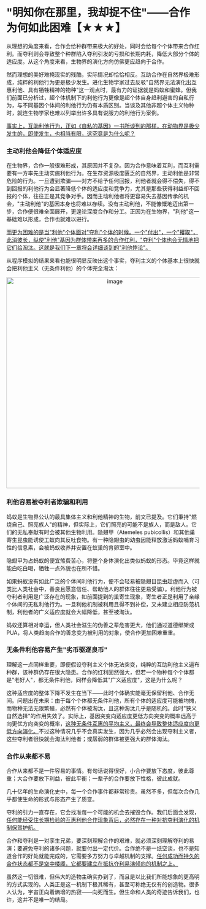 


# "明知你在那里，我却捉不住"——合作为何如此困难【★★★】

从理想的角度来看，合作会给种群带来极大的好处，同时会给每个个体带来合作红利。而夺利则会导致整个种群陷入夺利引发的亏损和长期内耗，降低大部分个体的适应度。从这个角度来看，生物界的演化方向仿佛更应趋向于合作。

然而理想的美好难掩现实的残酷，实际情况却恰恰相反。互助合作在自然界极难形成，纯粹的利他行为更是极少发生。进化生物学家过去反驳"自然界无法演化出互惠利他、具有牺牲精神的物种"这一观点时，最有力的证据就是蚂蚁和蜜蜂。但我们前面已分析过，超个体机制下的利他行为更像是超个体自身趋利避害的自私行为，与不同基因个体间的利他行为仍有本质区别。当谈及其他非超个体主义物种时，就连生物学家也难以列举出许多具有说服力的利他行为案例。

[事实上，互助利他行为，正如《自私的基因》一书所谈到的那样，在动物界是极少发生的，即使发生，也相当有限，这究竟是为什么呢？]()

### 主动利他会降低个体适应度

在生物界，合作一般很难形成，其原因并不复杂。因为合作意味着互利，而互利需要有一方率先主动实施利他行为。在生存资源极度匮乏的自然界，主动利他是非常危险的行为。一旦遭到欺骗——对方不给予任何回报，利他者就会得不偿失，得不到回报的利他行为会显著降低个体的适应度和竞争力，尤其是那些获得利益却不回报的个体，往往正是其竞争对手。因而主动利他者将更容易失去基因传承的机会，"主动利他"的基因本身也将难以存续。没有主动利他，不能慷慨地迈出第一步，合作便很难全面展开，更遑论深度合作和分工。正因为在生物界，"利他"这一基础难以形成，合作也就难以进行。

[而更为困难的是当"利他"个体面对"夺利"个体的时候。一个"付出"，一个"攫取"，此消彼长，纵使"利他"基因为群体带来再多的合作红利，"夺利"个体也会无情地把它们给淘汰。这就是我们下一章将会详细谈到的"利他悖论"。]()

从程序模拟的结果来看也能很明显反映出这个事实，夺利主义的个体基本上很快就会把利他主义（无条件利他）的个体完全淘汰：

<p align="center">
<img width="550" alt="image" src="https://github.com/user-attachments/assets/cb9b4806-831e-46b5-a082-0fe2756530fb" />
</p>

### 利他容易被夺利者欺骗和利用

蚂蚁是生物界公认的最具集体主义和利他精神的生物，前文已提及。它们秉持"燃烧自己、照亮族人"的精神，但实际上，它们照亮的可能不是族人，而是敌人。它们的无私奉献有时会被其他生物利用。隐翅甲（Atemeles pubicollis）和其他巢寄生昆虫能诱使工蚁向其反吐食物。有一种隐翅虫的幼虫因能释放激活蚂蚁哺育习性的信息素，会被蚂蚁收养并安置在蚁巢的育卵室中。

隐翅甲为占蚂蚁的便宜煞费苦心，将整个身体演化出类似蚂蚁的形态。毕竟这样就能白吃白喝，牺牲一点外貌也在所不惜。

如果蚂蚁没有如此广泛的个体间利他行为，便不会轻易被隐翅目昆虫趁虚而入（可类比人类社会中，善良且愿意信任、帮助他人的群体往往更易受骗）。利他行为被夺利者利用是广泛存在的现象，如前面提到的巢寄生现象，寄生者正是利用了亲缘个体间的无私利他行为。一旦利他机制被利用且得不到补偿，又未建立相应防范机制，利他者的广义适应度就会大幅降低，甚至被淘汰。

蚂蚁还算相对幸运，但人类社会滋生的伪善之辈危害更大，他们通过道德绑架或PUA，将人类趋向合作的善念变为被利用的对象，使合作更加困难重重。

### 无条件利他容易产生"劣币驱逐良币"

理解这一点同样重要，即便假设夺利主义个体无法突变，纯粹的互助利他主义遍布种群，该种群仍存在很大隐患。合作的红利固然强大，但若一个物种每个个体都是"老好人"，都无条件利他，同样会降低其"广义适应度"，这是为什么呢？

这种适应度的整体下降不发生在当下——此时个体确实能毫无保留利他、合作无间。问题出在未来：由于每个个体都无条件利他，所有个体的适应度可能被均摊，而物种无法无限繁殖，必然有个体被淘汰，且这种淘汰几乎是随机的。此时"狭义自然选择"的作用失效了。实际上，基因突变向适应度更低方向突变的概率远高于向更优方向突变的概率，[这种无条件互惠的平均主义，最终会导致整体适应度向更低方向演化。]()不过这种情况几乎不会真实发生，因为几乎必然会出现夺利主义者，这些夺利者很快就会淘汰利他者；或孱弱的群体被更强大的群体淘汰。

### 合作从来都不易

合作从来都不是一件容易的事情。有句话说得很好，小合作要放下态度，彼此尊重；大合作要放下利益，彼此平衡；一辈子的合作要放下性格，彼此成就。

几十亿年的生命演化史中，每一个合作事件都非常珍贵。虽然不多，但每次合作几乎都使生命的形式与形态产生了质变。

夺利的引力一直存在，它会找准每一个可能的机会去摧毁合作。我们后面会发现，[任何能经受住长期检验的互惠利他合作现象背后，必然存在一种对抗夺利演化的机制保驾护航。]()

合作和夺利是一对孪生兄弟，要深刻理解合作的艰难，就必须深刻理解夺利的易演；要避免夺利的诸多问题，就要付出一定代价。合作绝不是一纸空谈，也不是知道合作的好处就能完成的，它需要多方努力与卓越机制的支撑。[任何成功而持久的合作状态都不是空中楼阁，它都要建立在抵抗夺利易演倾向的机制之上。]()

虽然这一切很难，但伟大的造物主确实办到了，而且是以比我们所能想象的更高明的方式实现的。人类正是这一机制下极其稀有，甚至可称绝无仅有的创造物。很多人认为，宇宙正向着熵增的热寂——向死而生。但生命和人类的奇迹告诉我们，也许，这并不是唯一的结局。

